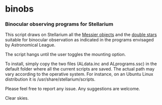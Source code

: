 # binobs
### Binocular observing programs for Stellarium

This script draws on Stellarium all the [Messier objects](https://www.astroleague.org/programs/BinoDS_Intro) 
and the [double stars](https://www.astroleague.org/al/obsclubs/binomess/binomess.html) suitable for binocular observation
as indicated in the programs envisaged by Astronomical League. 

The script hangs until the user toggles the mounting option.

To install, simply copy the two files (ALdata.inc and ALprograms.ssc) in the default folder where all the current scripts
are saved. The actual path may vary according to the operative system. For instance, on an Ubuntu Linux distribution it is
/usr/share/stellarium/scripts.

Please feel free to report any issue. Any suggestions are welcome.

Clear skies.

